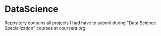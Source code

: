 # DataScience
Repository contains all projects I had have to submit during "Data Science Specialization" courses at coursera.org
